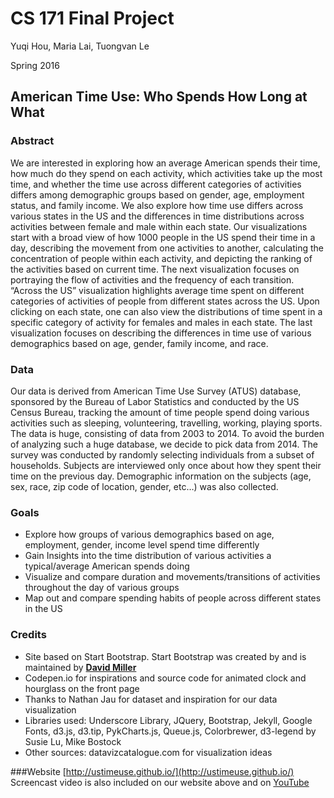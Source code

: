 # CS 171 Final Project
Yuqi Hou, Maria Lai, Tuongvan Le

Spring 2016

## American Time Use: Who Spends How Long at What

### Abstract
We are interested in exploring how an average American spends their time, how much do they spend on each activity, which activities take up the most time, and whether the time use across different categories of activities differs among demographic groups based on gender, age, employment status, and family income. We also explore how time use differs across various states in the US and the differences in time distributions across activities between female and male within each state. Our visualizations start with a broad view of how 1000 people in the US spend their time in a day, describing the movement from one activities to another, calculating the concentration of people within each activity, and depicting the ranking of the activities based on current time. The next visualization focuses on portraying the flow of activities and the frequency of each transition. “Across the US” visualization highlights average time spent on different categories of activities of people from different states across the US. Upon clicking on each state, one can also view the distributions of time spent in a specific category of activity for females and males in each state. The last visualization focuses on describing the differences in time use of various demographics based on age, gender, family income, and race.

### Data
Our data is derived from American Time Use Survey (ATUS) database, sponsored by the Bureau of Labor Statistics and conducted by the US Census Bureau, tracking the amount of time people spend doing various activities such as sleeping, volunteering, travelling, working, playing sports.
The data is huge, consisting of data from 2003 to 2014. To avoid the burden of analyzing such a huge database, we decide to pick data from 2014. The survey was conducted by randomly selecting individuals from a subset of households. Subjects are interviewed only once about how they spent their time on the previous day. Demographic information on the subjects (age, sex, race, zip code of location, gender, etc…) was also collected.

### Goals
- Explore how groups of various demographics based on age, employment, gender, income level spend time differently
- Gain Insights into the time distribution of various activities a typical/average American spends doing
- Visualize and compare duration and movements/transitions of activities throughout the day of various groups
- Map out and compare spending habits of people across different states in the US

### Credits
- Site based on Start Bootstrap. Start Bootstrap was created by and is maintained by **[David Miller](http://davidmiller.io/)**
- Codepen.io for inspirations and source code for animated clock and hourglass on the front page
- Thanks to Nathan Jau for dataset and inspiration for our data visualization
- Libraries used: Underscore Library, JQuery, Bootstrap, Jekyll, Google Fonts, d3.js, d3.tip, PykCharts.js, Queue.js, Colorbrewer, d3-legend by Susie Lu, Mike Bostock
- Other sources: datavizcatalogue.com for visualization ideas

###Website
[http://ustimeuse.github.io/](http://ustimeuse.github.io/)
Screencast video is also included on our website above and on [YouTube](https://www.youtube.com/watch?v=03Zt8lC2A1k)